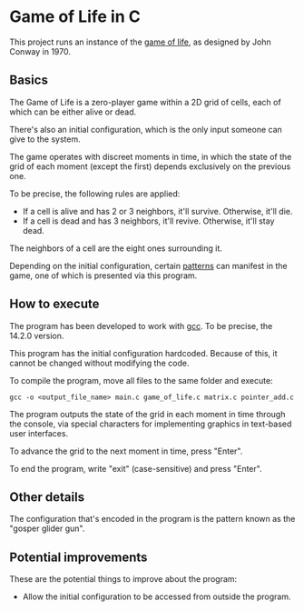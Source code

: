 # Game of Life in C

This project runs an instance of the [game of life](https://en.wikipedia.org/wiki/Conway%27s_Game_of_Life), as designed by John Conway in 1970.

## Basics

The Game of Life is a zero-player game within a 2D grid of cells, each of which can be either alive or dead.

There's also an initial configuration, which is the only input someone can give to the system.

The game operates with discreet moments in time, in which the state of the grid of each moment (except the first) depends exclusively on the previous one.

To be precise, the following rules are applied:
* If a cell is alive and has 2 or 3 neighbors, it'll survive. Otherwise, it'll die.
* If a cell is dead and has 3 neighbors, it'll revive. Otherwise, it'll stay dead.

The neighbors of a cell are the eight ones surrounding it.

Depending on the initial configuration, certain [patterns](https://en.wikipedia.org/wiki/Conway%27s_Game_of_Life#Examples_of_patterns) can manifest in the game, one of which is presented via this program.

## How to execute

The program has been developed to work with [gcc](https://gcc.gnu.org/). To be precise, the 14.2.0 version.

This program has the initial configuration hardcoded. Because of this, it cannot be changed without modifying the code.

To compile the program, move all files to the same folder and execute:

```gcc -o <output_file_name> main.c game_of_life.c matrix.c pointer_add.c```

The program outputs the state of the grid in each moment in time through the console, via special characters for implementing graphics in text-based user interfaces.

To advance the grid to the next moment in time, press "Enter".

To end the program, write "exit" (case-sensitive) and press "Enter".

## Other details

The configuration that's encoded in the program is the pattern known as the "gosper glider gun".

## Potential improvements

These are the potential things to improve about the program:
* Allow the initial configuration to be accessed from outside the program.
